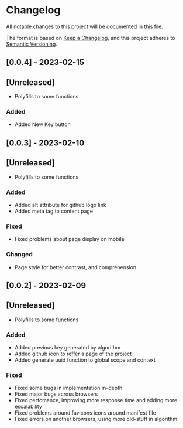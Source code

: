 # Changelog

All notable changes to this project will be documented in this file.

The format is based on [Keep a Changelog](https://keepachangelog.com/en/1.0.0/),
and this project adheres to [Semantic Versioning](https://semver.org/spec/v2.0.0.html).

## [0.0.4] - 2023-02-15

## [Unreleased]

- Polyfills to some functions

### Added

- Added New Key button

## [0.0.3] - 2023-02-10

## [Unreleased]

- Polyfills to some functions

### Added

- Added alt attribute for github logo link
- Added meta tag to content page

### Fixed

- Fixed problems about page display on mobile

### Changed

- Page style for better contrast, and comprehension

## [0.0.2] - 2023-02-09

## [Unreleased]

- Polyfills to some functions

### Added

- Added previous key generated by algorithm
- Added github icon to reffer a page of the project
- Added generate uuid function to global scope and context

### Fixed

- Fixed some bugs in implementation in-depth
- Fixed major bugs across browsers
- Fixed perfomance, improving more response time and adding more escalability
- Fixed problems around favicons icons around manifest file
- Fixed errors on another browsers, using more old-stuff in algorithm
